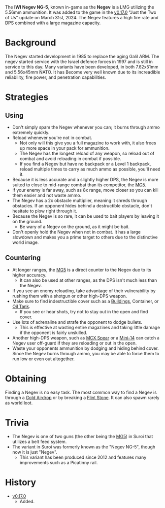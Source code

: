 The **IWI Negev NG-5**, known in-game as the **Negev** is a LMG utilizing the 5.56mm ammunition. It was added to the game in the [v0.17.0](https://github.com/HasangerGames/suroi/releases/tag/v0.17.0) "Just the Two of Us" update on March 31st, 2024. The Negev features a high fire rate and DPS combined with a large magazine capacity.

# Background
The Negev started development in 1985 to replace the aging Galil ARM. The negev started service with the Israel defence forces in 1997 and is still in service to this day. Many variants have been developed, in both 7.62x51mm and 5.56x45mm NATO. It has Become very well known due to its increadible reliability, fire power, and penetration capabilities.
# Strategies
## Using
- Don't simply spam the Negev whenever you can; it burns through ammo extremely quickly.
- Reload whenever you're not in combat.
  - Not only will this give you a full magazine to work with, it also frees up more space in your pack for ammunition.
  - The Negev has the longest reload of any weapon, so reload out of combat and avoid reloading in combat if possible.
  - If you find a Negev but have no backpack or a Level 1 backpack, reload multiple times to carry as much ammo as possible, you'll need it.
- Because it is less accurate and a slightly higher DPS, the Negev is more suited to close to mid-range combat than its competitor, the [MG5](/weapons/guns/mg5).
- If your enemy is far away, such as 8x range, move closer so you can kill them easier and not waste ammo.
- The Negev has a 2x obstacle multiplier, meaning it shreds through obstacles. If an opponent hides behind a destructible obstacle, don't hesitate to plow right through it.
- Because the Negev is so rare, it can be used to bait players by leaving it on the ground.
  - Be wary of a Negev on the ground, as it might be bait.
- Don't openly hold the Negev when not in combat. It has a large slowdown and makes you a prime target to others due to the distinctive world image.

## Countering
- At longer ranges, the [MG5](/weapons/guns/mg5) is a direct counter to the Negev due to its higher accuracy.
  - It can also be used at other ranges, as the DPS isn't much less than the Negev.
- If you see an enemy reloading, take advantage of their vulnerability by rushing them with a shotgun or other high-DPS weapon.
- Make sure to find indestructible cover such as a [Buildings](/buildings), Container, or [Oil Tank](/obstacles/oil_tank).
  - If you see or hear shots, try not to stay out in the open and find cover.
- Use lots of adrenaline and strafe the opponent to dodge bullets.
  - This is effective at wasting entire magazines and taking little damage if the opponent is fairly unskilled.
- Another high-DPS weapon, such as [MCX Spear](/weapons/guns/mcx_spear) or a [Mini-14](/weapons/guns/mini14) can catch a Negev user off-guard if they are reloading or out in the open.
- Waste your opponents ammunition by dodging and hiding behind cover. Since the Negev burns through ammo, you may be able to force them to run low or even out altogether.

# Obtaining
Finding a Negev is no easy task. The most common way to find a Negev is through a [Gold Airdrop](/obstacles/gold_airdrop_crate) or by breaking a [Flint Stone](/obstacles/flint_stone). It can also spawn rarely as world loot.

# Trivia
- The Negev is one of two guns (the other being the [MG5](/weapons/guns/mg5)) in Suroi that utilizes a belt feed system.
- The variant in Suroi was formerly known as the "Negev NG-5", though now it is just "Negev".
  - This variant has been produced since 2012 and features many improvements such as a Picatinny rail.

# History

- [v0.17.0](https://github.com/HasangerGames/suroi/releases/tag/v0.17.0)
  - Added.
